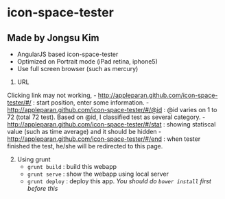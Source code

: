 icon-space-tester
==========
Made by Jongsu Kim
---

- AngularJS based icon-space-tester
- Optimized on Portrait mode (iPad retina, iphone5)
- Use full screen browser (such as mercury)

1. URL

Clicking link may not working, 
    - http://appleparan.github.com/icon-space-tester/#/ : start position, enter some information.
    - http://appleparan.github.com/icon-space-tester/#/@id : @id varies on 1 to 72 (total 72 test). Based on @id, I classified test as several category.
    - http://appleparan.github.com/icon-space-tester/#/stat : showing statiscal value (such as time average) and it should be hidden
    - http://appleparan.github.com/icon-space-tester/#/end : when tester finished the test, he/she will be redirected to this page.

2. Using grunt
    - `grunt build` : build this webapp
    - `grunt serve` : show the webapp using local server
    - `grunt deploy` : deploy this app. *You should do `bower install` first before this*
